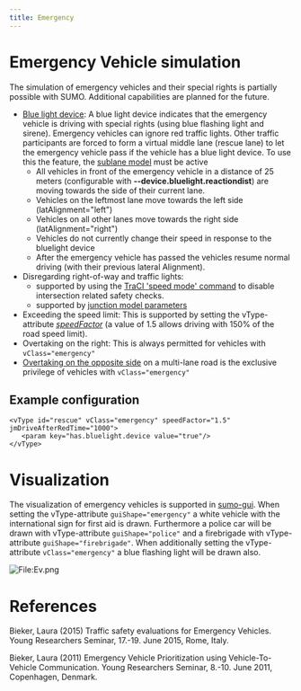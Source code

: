 ```yaml
---
title: Emergency
---
```


# Emergency Vehicle simulation

The simulation of emergency vehicles and their special rights is
partially possible with SUMO. Additional capabilities are planned for
the future.

- [Blue light device](../sumo.md#bluelight_device): A blue light device indicates that the emergency
  vehicle is driving with special rights (using blue flashing light
  and sirene). Emergency vehicles can ignore red traffic lights.
  Other traffic participants are forced to form a virtual middle lane
  (rescue lane) to let the emergency vehicle pass if the vehicle has a
  blue light device. To use this the feature, the [sublane model](../Simulation/SublaneModel.md) must be active
  -  All vehicles in front of the emergency vehicle in a distance of 25 meters (configurable with **--device.bluelight.reactiondist**) are moving towards the side of their current lane.
  - Vehicles on the leftmost lane move towards the left side (latAlignment="left")
  - Vehicles on all other lanes move towards the right side (latAlignment="right")
  - Vehicles do not currently change their speed in response to the bluelight device
  - After the emergency vehicle has passed the vehicles resume normal driving (with their previous  lateral Alignment).  
- Disregarding right-of-way and traffic lights: 
  - supported by using the [TraCI 'speed mode'
  command](../TraCI/Change_Vehicle_State.md#speed_mode_0xb3) to disable intersection related safety checks.
  - supported by [junction model parameters](Safety.md#junction_model)
- Exceeding the speed limit: This is supported by setting the
  vType-attribute [*speedFactor*](../Definition_of_Vehicles,_Vehicle_Types,_and_Routes.md#vehicle_types)
  (a value of 1.5 allows driving with 150% of the road speed limit).
- Overtaking on the right: This is always permitted for vehicles with `vClass="emergency"`
- [Overtaking on the opposite side](OppositeDirectionDriving.md) on a multi-lane road is the exclusive privilege of vehicles with `vClass="emergency"`

## Example configuration

```
<vType id="rescue" vClass="emergency" speedFactor="1.5" jmDriveAfterRedTime="1000">
   <param key="has.bluelight.device value="true"/>
</vType>

```


# Visualization

The visualization of emergency vehicles is supported in
[sumo-gui](../sumo-gui.md). When setting the vType-attribute `guiShape="emergency"` a
white vehicle with the international sign for first aid is drawn.
Furthermore a police car will be drawn with vType-attribute `guiShape="police"` and a
firebrigade with vType-attribute `guiShape="firebrigade"`. When additionally setting the
vType-attribute `vClass="emergency"` a blue flashing light will be drawn also.

![<File:Ev.png>](../images/Ev.png "File:Ev.png")

# References

Bieker, Laura (2015) Traffic safety evaluations for Emergency Vehicles.
Young Researchers Seminar, 17.-19. June 2015, Rome, Italy.

Bieker, Laura (2011) Emergency Vehicle Prioritization using
Vehicle-To-Vehicle Communication. Young Researchers Seminar, 8.-10. June
2011, Copenhagen, Denmark.
